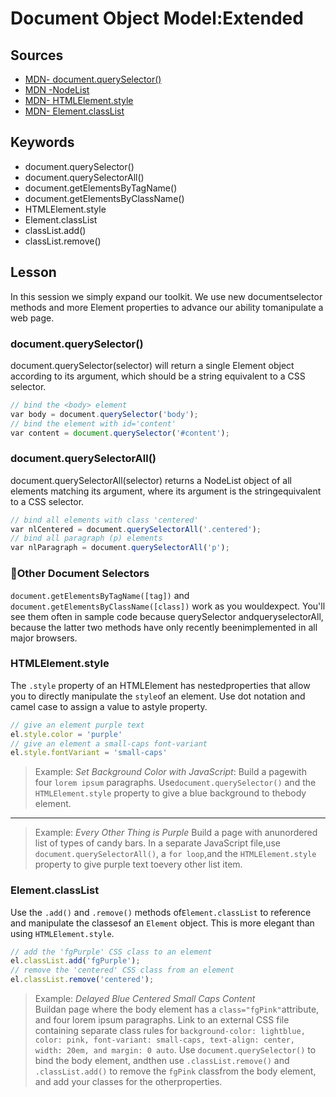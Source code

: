 # Document​ ​Object​ ​Model:​ ​Extended

## Sources

- [MDN​ ​-​ ​document.querySelector()](https://developer.mozilla.org/en-US/docs/Web/API/Document/querySelector)
- [MDN​ ​-​ ​NodeList](https://developer.mozilla.org/en-US/docs/Web/API/NodeList)
- [MDN​ ​-​ ​HTMLElement.style](https://developer.mozilla.org/en-US/docs/Web/API/HTMLElement/style)
- [MDN​ ​-​ ​Element.classList](https://developer.mozilla.org/en-US/docs/Web/API/Element/classList)

## Keywords

- document.querySelector()
- document.querySelectorAll()
- document.getElementsByTagName()
- document.getElementsByClassName()
- HTMLElement.style
- Element.classList
- classList.add()
- classList.remove()

## Lesson

In​ ​this​ ​session​ ​we​ ​simply​ ​expand​ ​our​ ​toolkit.​ ​We​ ​use​ ​new​ ​document​ ​selector​ ​methods​ ​and​ ​more Element​ ​properties​ ​to​ ​advance​ ​our​ ​ability​ ​to​ ​manipulate​ ​a​ ​web​ ​page.

### document.querySelector()

document.querySelector(selector)​​ ​will​ ​return​ ​a​ ​single​ ​Element​ ​object​ ​according​ ​to​ ​its argument,​ ​which​ ​should​ ​be​ ​a​ ​string​ ​equivalent​ ​to​ ​a​ ​CSS​ ​selector.

```js
//​ ​bind​ ​the​ ​<body>​ ​element
var​ ​body​ ​=​ ​document.querySelector('body');
//​ ​bind​ ​the​ ​element​ ​with​ ​id='content'
var​ ​content​ ​= document.querySelector('#content');
```

### document.querySelectorAll()

document.querySelectorAll(selector)​​ ​returns​ ​a​ ​NodeList​ ​object​ ​of​ ​all​ ​elements matching​ ​its​ ​argument,​ ​where​ ​its​ ​argument​ ​is​ ​the​ ​string​ ​equivalent​ ​to​ ​a​ ​CSS​ ​selector.

```js
//​ ​bind​ ​all​ ​elements​ ​with​ ​class​ ​'centered'
var​ ​nlCentered​ ​=​ ​document.querySelectorAll('.centered');
//​ ​bind​ ​all​ ​paragraph​ ​(p)​ ​elements
var​ ​nlParagraph​ ​=​ ​document.querySelectorAll('p');
```

### Other​ ​Document​ ​Selectors

`document.getElementsByTagName([tag])`​​ ​and
`document.getElementsByClassName([class])`​​ ​work​ ​as​ ​you​ ​would​ ​expect.​ ​You'll​ ​see​ ​them often​ ​in​ ​sample​ ​code​ ​because​ ​querySelector​​ ​and​ ​queryselectorAll​,​ ​because​ ​the​ ​latter two​ ​methods​ ​have​ ​only​ ​recently​ ​been​ ​implemented​ ​in​ ​all​ ​major​ ​browsers.

### HTMLElement.style

The​ ​`.style`​ ​property​ ​of​ ​an​ ​HTMLElement​ ​has​ ​nested​ ​properties​ ​that​ ​allow​ ​you​ ​to​ ​directly manipulate​ ​the​ `​style​` ​of​ ​an​ ​element.​ ​Use​ ​dot​ ​notation​ ​and​ ​camel​ ​case​ ​to​ ​assign​ ​a​ ​value​ ​to​ ​a​ ​style property.

```js
//​ ​give​ ​an​ ​element​ ​purple​ ​text
el.style.color​ ​=​ ​'purple'
//​ ​give​ ​an​ ​element​ ​a​ s​mall-caps​ ​font-variant
el.style.fontVariant​ = ​'small-caps'
```

> Example:​ *Set​ ​Background​ ​Color​ ​with​ ​JavaScript*:
> Build​ ​a​ ​page​ ​with​ ​four​ `​lorem​ ​ipsum`​ ​paragraphs.​ ​Use​ ​`document.querySelector()​​` ​and​ ​the
`HTMLElement.style`​​ ​property​ ​to​ ​give​ ​a​ ​blue​ ​background​ ​to​ ​the​ ​body​ ​element.

---

> Example:​ ​*Every​ ​Other​ ​Thing​ ​is​ ​Purple*
> Build​ ​a​ ​page​ ​with​ ​an​ ​unordered​ ​list​ ​of​ ​types​ ​of​ ​candy​ ​bars.​ ​In​ ​a​ ​separate​ ​JavaScript​ ​file,​ ​use `document.querySelectorAll()`​,​ ​a​ ​`for​ ​loop`,​ ​and​ ​the​ `​HTMLElement.style`​​ ​property​ ​to
give​ ​purple​ ​text​ ​to​ ​every​ ​other​ ​list​ ​item.

### Element.classList

Use​ ​the​ `​.add()`​​ ​and​ ​`.remove()​​` ​methods​ ​of​ ​`Element.classList`​​ ​to​ ​reference​ ​and manipulate​ ​the​ ​classes​ ​of​ ​an​ `​Element​` ​object.​ ​This​ ​is​ ​more​ ​elegant​ ​than​ ​using
`HTMLElement.style​`.

```js
//​ ​add​ ​the​ ​'fgPurple'​ ​CSS​ ​class​ ​to​ ​an​ ​element
el.classList.add('fgPurple');
//​ ​remove​ ​the​ ​'centered'​ ​CSS​ ​class​ ​from​ ​an​ ​element
el.classList.remove('centered');
```

> Example:​ *​Delayed​ ​Blue​ ​Centered​ ​Small​ ​Caps​ ​Content* <br>
> Build​ ​an​ ​page​ ​where​ ​the​ ​body​ ​element​ ​has​ ​a​ `​class="fgPink"​​` ​attribute,​ ​and​ ​four​ ​lorem​ ​ipsum
paragraphs.​ ​Link​ ​to​ ​an​ ​external​ ​CSS​ ​file​ ​containing​ ​separate​ ​class​ ​rules​ ​for
`background-color:​ ​lightblue​,​ ​color:​ ​pink​,​ ​font-variant:​ ​small-caps​,
text-align:​ ​center​,​ ​width:​ ​20em​,​ ​and​ ​margin:​ ​0​ ​auto`​.
Use​ ​`document.querySelector()​​` ​to​ ​bind​ ​the​ ​body​ ​element,​ ​and​ ​then​ ​use `.classList.remove()`​​ ​and​ ​`.classList.add()`​​ ​to​ ​remove​ ​the​ `​fgPink​​` ​class​ ​from​ ​the
body​ ​element,​ ​and​ ​add​ ​your​ ​classes​ ​for​ ​the​ ​other​ ​properties.